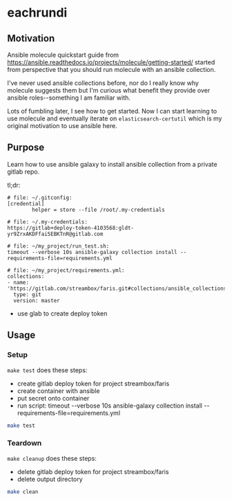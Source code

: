 # eachrundi

## Motivation

Ansible molecule quickstart guide from https://ansible.readthedocs.io/projects/molecule/getting-started/
started from perspective that you should run molecule with an ansible collection.

I've never used ansible collections before, nor do I really know why molecule suggests them but I'm curious what benefit they provide over ansible roles--something I am familiar with.

Lots of fumbling later, I see how to get started.  Now I can start learning to use molecule and eventually iterate on `elasticsearch-certutil` which is my original motivation to use ansible here.

## Purpose

Learn how to use ansible galaxy to install ansible collection from a private gitlab repo.


tl;dr:
```log
# file: ~/.gitconfig:
[credential]
        helper = store --file /root/.my-credentials

# file: ~/.my-credentials:
https://gitlab+deploy-token-4103568:gldt-yr9ZrxAKDFfai5EBKTnR@gitlab.com

# file: ~/my_project/run_test.sh:
timeout --verbose 10s ansible-galaxy collection install --requirements-file=requirements.yml

# file: ~/my_project/requirements.yml:
collections:
- name: 'https://gitlab.com/streambox/faris.git#collections/ansible_collections/foo'
  type: git
  version: master
```

- use glab to create deploy token

## Usage

### Setup

`make test` does these steps:

- create gitlab deploy token for project streambox/faris
- create container with ansible
- put secret onto container
- run script: timeout --verbose 10s ansible-galaxy collection install --requirements-file=requirements.yml




```bash
make test
```

### Teardown



`make cleanup` does these steps:

- delete gitlab deploy token for project streambox/faris
- delete output directory


```bash
make clean
```
